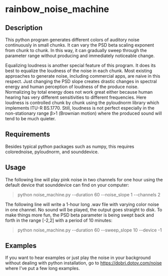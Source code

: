 # rainbow_noise_machine

## Description
This python program generates different colors of auditory noise continuously in small chunks. It can vary the PSD beta scaling exponent from chunk to chunk. In this way, it can gradually sweep through the parameter range without producing and immediately noticeable change.

Equalizing loudness is another special feature of this program. It does its best to equalize the loudness of the noise in each chunk. Most existing approaches to generate noise, including commercial apps, are naive in this respect. Just changing the PSD slope creates drastic changes in spectral energy and human perception of loudness of the produce noise. Normalizing by total energy does not work great either because human hearing has very different sensitivities to different frequencies. Here loudness is controlled chunk by chunk using the pyloudnorm library which implements ITU-R BS.1770. Still, loudness is not perfect especially in the non-stationary range β>1 (Brownian motion) where the produced sound will tend to be much quieter.

## Requirements
Besides typical python packages such as numpy, this requires colorednoise, pyloudnorm, and sounddevice.

## Usage
The following line will play pink noise in two channels for one hour using the default device that sounddevice can find on your computer:
> python noise_machine.py --duration 60 --noise_slope 1 --channels 2

The following line will write a 1-hour long .wav file with varying color noise in one channel. No sound will be played, the output goes straight to disk. To make things more fun, the PSD beta parameter is being swept back and forth in the range [-2,2] with a period of 10 minutes:
> python noise_machine.py --duration 60 --sweep_slope 10 --device -1

## Examples
If you want to hear examples or just play the noise in your background without dealing with python installation, go to https://dobri.dotov.com/noise where I've put a few long examples.

